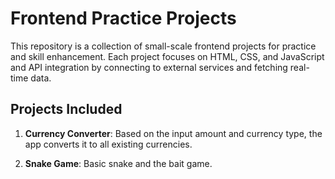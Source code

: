 # Frontend Practice Projects

This repository is a collection of small-scale frontend projects for practice and skill enhancement. Each project focuses on HTML, CSS, and JavaScript and API integration by connecting to external services and fetching real-time data.

## Projects Included

1. **Currency Converter**: Based on the input amount and currency type, the app converts it to all existing currencies.

2. **Snake Game**: Basic snake and the bait game.
